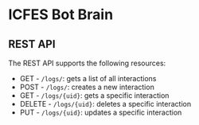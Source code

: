 # ICFES Bot Brain

## REST API

The REST API supports the following resources:
- GET - `/logs/`: gets a list of all interactions
- POST - `/logs/`: creates a new interaction
- GET - `/logs/{uid}`: gets a specific interaction
- DELETE - `/logs/{uid}`: deletes a specific interaction 
- PUT - `/logs/{uid}`: updates a specific interaction